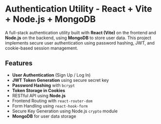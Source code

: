 #  Authentication Utility - React + Vite + Node.js + MongoDB

A full-stack authentication utility built with **React (Vite)** on the frontend and **Node.js** on the backend, using **MongoDB** to store user data. This project implements secure user authentication using password hashing, JWT, and cookie-based session management.

##  Features

-  **User Authentication** (Sign Up / Log In)
-  **JWT Token Generation** using secure secret key
-  **Password Hashing** with `bcrypt`
-  **Token Storage in Cookies**
-  RESTful API using **Node.js**
-  Frontend Routing with `react-router-dom`
-  Form Handling using `react-hook-form`
-  Secure Key Generation using Node.js `crypto` module
-  **MongoDB** for user data storage





